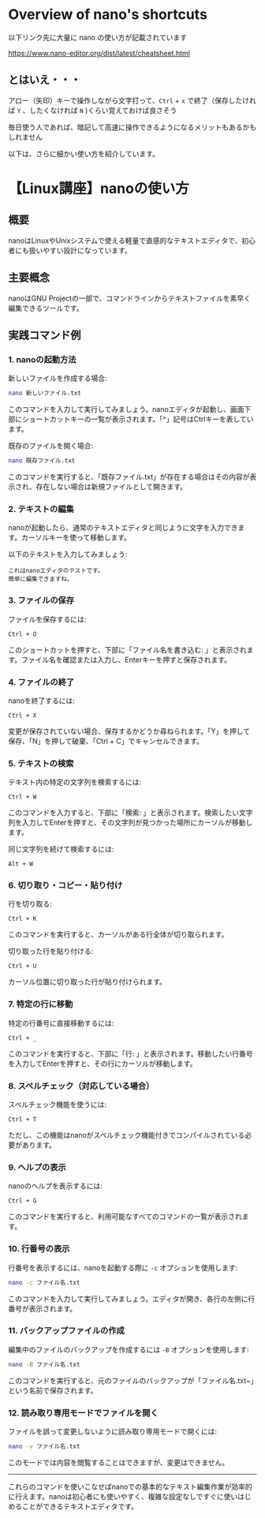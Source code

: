 # Overview of nano's shortcuts  

以下リンク先に大量に nano の使い方が記載されています

https://www.nano-editor.org/dist/latest/cheatsheet.html

## とはいえ・・・

アロー（矢印）キーで操作しながら文字打って、`Ctrl` + `x` で終了（保存したければ `Y` 、したくなければ `N` )くらい覚えておけば良さそう

毎日使う人であれば、暗記して高速に操作できるようになるメリットもあるかもしれません

以下は、さらに細かい使い方を紹介しています。

# 【Linux講座】nanoの使い方

## 概要
nanoはLinuxやUnixシステムで使える軽量で直感的なテキストエディタで、初心者にも扱いやすい設計になっています。

## 主要概念
nanoはGNU Projectの一部で、コマンドラインからテキストファイルを素早く編集できるツールです。

## 実践コマンド例

### 1. nanoの起動方法

新しいファイルを作成する場合:

```bash
nano 新しいファイル.txt
```

このコマンドを入力して実行してみましょう。nanoエディタが起動し、画面下部にショートカットキーの一覧が表示されます。「^」記号はCtrlキーを表しています。

既存のファイルを開く場合:

```bash
nano 既存ファイル.txt
```

このコマンドを実行すると、「既存ファイル.txt」が存在する場合はその内容が表示され、存在しない場合は新規ファイルとして開きます。

### 2. テキストの編集

nanoが起動したら、通常のテキストエディタと同じように文字を入力できます。カーソルキーを使って移動します。

以下のテキストを入力してみましょう:
```
これはnanoエディタのテストです。
簡単に編集できますね。
```

### 3. ファイルの保存

ファイルを保存するには:

```
Ctrl + O
```

このショートカットを押すと、下部に「ファイル名を書き込む: 」と表示されます。ファイル名を確認または入力し、Enterキーを押すと保存されます。

### 4. ファイルの終了

nanoを終了するには:

```
Ctrl + X
```

変更が保存されていない場合、保存するかどうか尋ねられます。「Y」を押して保存、「N」を押して破棄、「Ctrl + C」でキャンセルできます。

### 5. テキストの検索

テキスト内の特定の文字列を検索するには:

```
Ctrl + W
```

このコマンドを入力すると、下部に「検索: 」と表示されます。検索したい文字列を入力してEnterを押すと、その文字列が見つかった場所にカーソルが移動します。

同じ文字列を続けて検索するには:

```
Alt + W
```

### 6. 切り取り・コピー・貼り付け

行を切り取る:

```
Ctrl + K
```

このコマンドを実行すると、カーソルがある行全体が切り取られます。

切り取った行を貼り付ける:

```
Ctrl + U
```

カーソル位置に切り取った行が貼り付けられます。

### 7. 特定の行に移動

特定の行番号に直接移動するには:

```
Ctrl + _
```

このコマンドを実行すると、下部に「行: 」と表示されます。移動したい行番号を入力してEnterを押すと、その行にカーソルが移動します。

### 8. スペルチェック（対応している場合）

スペルチェック機能を使うには:

```
Ctrl + T
```

ただし、この機能はnanoがスペルチェック機能付きでコンパイルされている必要があります。

### 9. ヘルプの表示

nanoのヘルプを表示するには:

```
Ctrl + G
```

このコマンドを実行すると、利用可能なすべてのコマンドの一覧が表示されます。

### 10. 行番号の表示

行番号を表示するには、nanoを起動する際に `-c` オプションを使用します:

```bash
nano -c ファイル名.txt
```

このコマンドを入力して実行してみましょう。エディタが開き、各行の左側に行番号が表示されます。

### 11. バックアップファイルの作成

編集中のファイルのバックアップを作成するには `-B` オプションを使用します:

```bash
nano -B ファイル名.txt
```

このコマンドを実行すると、元のファイルのバックアップが「ファイル名.txt~」という名前で保存されます。

### 12. 読み取り専用モードでファイルを開く

ファイルを誤って変更しないように読み取り専用モードで開くには:

```bash
nano -v ファイル名.txt
```

このモードでは内容を閲覧することはできますが、変更はできません。

---

これらのコマンドを使いこなせばnanoでの基本的なテキスト編集作業が効率的に行えます。nanoは初心者にも使いやすく、複雑な設定なしですぐに使いはじめることができるテキストエディタです。
